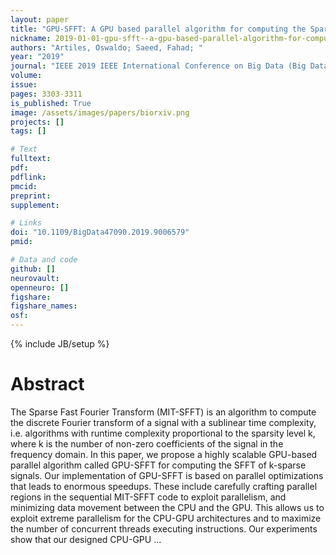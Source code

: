 ```yaml
---
layout: paper
title: "GPU-SFFT: A GPU based parallel algorithm for computing the Sparse Fast Fourier Transform (SFFT) of k-sparse signals"
nickname: 2019-01-01-gpu-sfft--a-gpu-based-parallel-algorithm-for-computing-the-sparse-fast-fourier-transform-sfft-of-k-sparse-signals
authors: "Artiles, Oswaldo; Saeed, Fahad; "
year: "2019"
journal: "IEEE 2019 IEEE International Conference on Big Data (Big Data)"
volume: 
issue:
pages: 3303-3311
is_published: True
image: /assets/images/papers/biorxiv.png
projects: []
tags: []

# Text
fulltext:
pdf:
pdflink:
pmcid:
preprint: 
supplement:

# Links
doi: "10.1109/BigData47090.2019.9006579"
pmid:

# Data and code
github: []
neurovault:
openneuro: []
figshare:
figshare_names:
osf:
---
```

{% include JB/setup %}

# Abstract

The Sparse Fast Fourier Transform (MIT-SFFT) is an algorithm to compute the discrete Fourier transform of a signal with a sublinear time complexity, i.e. algorithms with runtime complexity proportional to the sparsity level k, where k is the number of non-zero coefficients of the signal in the frequency domain. In this paper, we propose a highly scalable GPU-based parallel algorithm called GPU-SFFT for computing the SFFT of k-sparse signals. Our implementation of GPU-SFFT is based on parallel optimizations that leads to enormous speedups. These include carefully crafting parallel regions in the sequential MIT-SFFT code to exploit parallelism, and minimizing data movement between the CPU and the GPU. This allows us to exploit extreme parallelism for the CPU-GPU architectures and to maximize the number of concurrent threads executing instructions. Our experiments show that our designed CPU-GPU …
